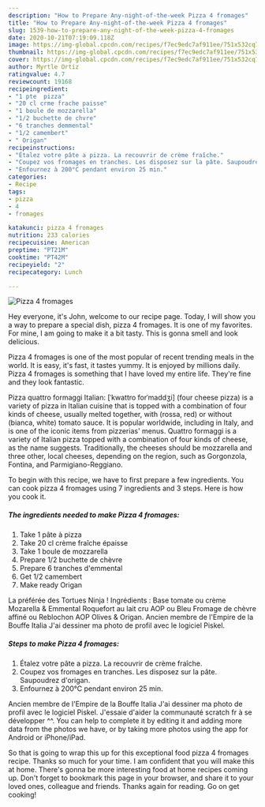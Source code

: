 ```yaml
---
description: "How to Prepare Any-night-of-the-week Pizza 4 fromages"
title: "How to Prepare Any-night-of-the-week Pizza 4 fromages"
slug: 1539-how-to-prepare-any-night-of-the-week-pizza-4-fromages
date: 2020-10-21T07:19:09.118Z
image: https://img-global.cpcdn.com/recipes/f7ec9edc7af911ee/751x532cq70/pizza-4-fromages-photo-principale-de-la-recette.jpg
thumbnail: https://img-global.cpcdn.com/recipes/f7ec9edc7af911ee/751x532cq70/pizza-4-fromages-photo-principale-de-la-recette.jpg
cover: https://img-global.cpcdn.com/recipes/f7ec9edc7af911ee/751x532cq70/pizza-4-fromages-photo-principale-de-la-recette.jpg
author: Myrtle Ortiz
ratingvalue: 4.7
reviewcount: 19168
recipeingredient:
- "1 pte  pizza"
- "20 cl crme frache paisse"
- "1 boule de mozzarella"
- "1/2 buchette de chvre"
- "6 tranches demmental"
- "1/2 camembert"
- " Origan"
recipeinstructions:
- "Étalez votre pâte a pizza. La recouvrir de crème fraîche."
- "Coupez vos fromages en tranches. Les disposez sur la pâte. Saupoudrez d&#39;origan."
- "Enfournez à 200°C pendant environ 25 min."
categories:
- Recipe
tags:
- pizza
- 4
- fromages

katakunci: pizza 4 fromages 
nutrition: 233 calories
recipecuisine: American
preptime: "PT21M"
cooktime: "PT42M"
recipeyield: "2"
recipecategory: Lunch

---
```



![Pizza 4 fromages](https://img-global.cpcdn.com/recipes/f7ec9edc7af911ee/751x532cq70/pizza-4-fromages-photo-principale-de-la-recette.jpg)

Hey everyone, it's John, welcome to our recipe page. Today, I will show you a way to prepare a special dish, pizza 4 fromages. It is one of my favorites. For mine, I am going to make it a bit tasty. This is gonna smell and look delicious.

Pizza 4 fromages is one of the most popular of recent trending meals in the world. It is easy, it's fast, it tastes yummy. It is enjoyed by millions daily. Pizza 4 fromages is something that I have loved my entire life. They're fine and they look fantastic.

Pizza quattro formaggi Italian: [ˈkwattro forˈmaddʒi] (four cheese pizza) is a variety of pizza in Italian cuisine that is topped with a combination of four kinds of cheese, usually melted together, with (rossa, red) or without (bianca, white) tomato sauce. It is popular worldwide, including in Italy, and is one of the iconic items from pizzerias&#39; menus. Quattro formaggi is a variety of Italian pizza topped with a combination of four kinds of cheese, as the name suggests. Traditionally, the cheeses should be mozzarella and three other, local cheeses, depending on the region, such as Gorgonzola, Fontina, and Parmigiano-Reggiano.


To begin with this recipe, we have to first prepare a few ingredients. You can cook pizza 4 fromages using 7 ingredients and 3 steps. Here is how you cook it.

<!--inarticleads1-->

##### The ingredients needed to make Pizza 4 fromages:

1. Take 1 pâte à pizza
1. Take 20 cl crème fraîche épaisse
1. Take 1 boule de mozzarella
1. Prepare 1/2 buchette de chèvre
1. Prepare 6 tranches d&#39;emmental
1. Get 1/2 camembert
1. Make ready  Origan


La préférée des Tortues Ninja ! Ingrédients : Base tomate ou crème Mozarella &amp; Emmental Roquefort au lait cru AOP ou Bleu Fromage de chèvre affiné ou Reblochon AOP Olives &amp; Origan. Ancien membre de l&#39;Empire de la Bouffe Italia J&#39;ai dessiner ma photo de profil avec le logiciel Piskel. 

<!--inarticleads2-->

##### Steps to make Pizza 4 fromages:

1. Étalez votre pâte a pizza. La recouvrir de crème fraîche.
1. Coupez vos fromages en tranches. Les disposez sur la pâte. Saupoudrez d&#39;origan.
1. Enfournez à 200°C pendant environ 25 min.


Ancien membre de l&#39;Empire de la Bouffe Italia J&#39;ai dessiner ma photo de profil avec le logiciel Piskel. J&#39;essaie d&#39;aider la communauté scratch fr à se développer ^^. You can help to complete it by editing it and adding more data from the photos we have, or by taking more photos using the app for Android or iPhone/iPad. 

So that is going to wrap this up for this exceptional food pizza 4 fromages recipe. Thanks so much for your time. I am confident that you will make this at home. There's gonna be more interesting food at home recipes coming up. Don't forget to bookmark this page in your browser, and share it to your loved ones, colleague and friends. Thanks again for reading. Go on get cooking!
